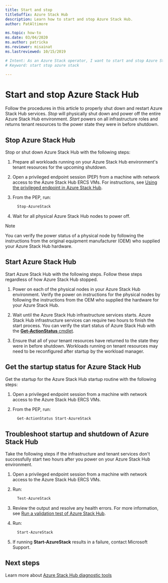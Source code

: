 ```yaml
---
title: Start and stop
titleSuffix: Azure Stack Hub
description: Learn how to start and stop Azure Stack Hub.
author: PatAltimore

ms.topic: how-to
ms.date: 03/04/2020
ms.author: patricka
ms.reviewer: misainat
ms.lastreviewed: 10/15/2019

# Intent: As an Azure Stack operator, I want to start and stop Azure Stack.
# Keyword: start stop azure stack

---
```



# Start and stop Azure Stack Hub

Follow the procedures in this article to properly shut down and restart Azure Stack Hub services. *Stop* will physically shut down and power off the entire Azure Stack Hub environment. *Start* powers on all infrastructure roles and returns tenant resources to the power state they were in before shutdown.

## Stop Azure Stack Hub

Stop or shut down Azure Stack Hub with the following steps:

1. Prepare all workloads running on your Azure Stack Hub environment's tenant resources for the upcoming shutdown.

2. Open a privileged endpoint session (PEP) from a machine with network access to the Azure Stack Hub ERCS VMs. For instructions, see [Using the privileged endpoint in Azure Stack Hub](azure-stack-privileged-endpoint.md).

3. From the PEP, run:

    ```powershell
      Stop-AzureStack
    ```

4. Wait for all physical Azure Stack Hub nodes to power off.

> [!Note]
> You can verify the power status of a physical node by following the instructions from the original equipment manufacturer (OEM) who supplied your Azure Stack Hub hardware.

## Start Azure Stack Hub

Start Azure Stack Hub with the following steps. Follow these steps regardless of how Azure Stack Hub stopped.

1. Power on each of the physical nodes in your Azure Stack Hub environment. Verify the power on instructions for the physical nodes by following the instructions from the OEM who supplied the hardware for your Azure Stack Hub.

2. Wait until the Azure Stack Hub infrastructure services starts. Azure Stack Hub infrastructure services can require two hours to finish the start process. You can verify the start status of Azure Stack Hub with the [**Get-ActionStatus** cmdlet](#get-the-startup-status-for-azure-stack-hub).

3. Ensure that all of your tenant resources have returned to the state they were in before shutdown. Workloads running on tenant resources may need to be reconfigured after startup by the workload manager.

## Get the startup status for Azure Stack Hub

Get the startup for the Azure Stack Hub startup routine with the following steps:

1. Open a privileged endpoint session from a machine with network access to the Azure Stack Hub ERCS VMs.

2. From the PEP, run:

    ```powershell
      Get-ActionStatus Start-AzureStack
    ```

## Troubleshoot startup and shutdown of Azure Stack Hub

Take the following steps if the infrastructure and tenant services don't successfully start two hours after you power on your Azure Stack Hub environment.

1. Open a privileged endpoint session from a machine with network access to the Azure Stack Hub ERCS VMs.

2. Run:

    ```powershell
      Test-AzureStack
      ```

3. Review the output and resolve any health errors. For more information, see [Run a validation test of Azure Stack Hub](azure-stack-diagnostic-test.md).

4. Run:

    ```powershell
      Start-AzureStack
    ```

5. If running **Start-AzureStack** results in a failure, contact Microsoft Support.

## Next steps

Learn more about [Azure Stack Hub diagnostic tools](./azure-stack-diagnostic-log-collection-overview.md?view=azs-2002)
